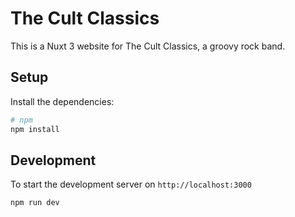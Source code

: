 # The Cult Classics

This is a Nuxt 3 website for The Cult Classics, a groovy rock band.

## Setup

Install the dependencies:

```bash
# npm
npm install
```

## Development

To start the development server on `http://localhost:3000`

```bash
npm run dev
```
